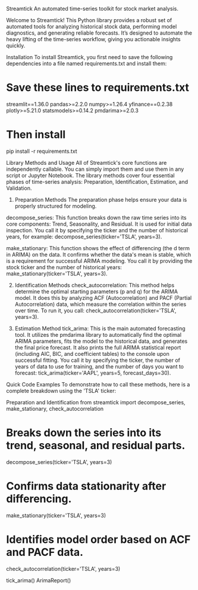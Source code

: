 Streamtick
An automated time-series toolkit for stock market analysis.

Welcome to Streamtick! This Python library provides a robust set of automated tools for analyzing historical stock data, performing model diagnostics, and generating reliable forecasts. It’s designed to automate the heavy lifting of the time-series workflow, giving you actionable insights quickly.

Installation
To install Streamtick, you first need to save the following dependencies into a file named requirements.txt and install them:

# Save these lines to requirements.txt
streamlit==1.36.0
pandas>=2.2.0
numpy>=1.26.4
yfinance==0.2.38
plotly>=5.21.0
statsmodels>=0.14.2
pmdarima>=2.0.3

# Then install
pip install -r requirements.txt

Library Methods and Usage
All of Streamtick's core functions are independently callable. You can simply import them and use them in any script or Jupyter Notebook. The library methods cover four essential phases of time-series analysis: Preparation, Identification, Estimation, and Validation.

1. Preparation Methods
The preparation phase helps ensure your data is properly structured for modeling.

decompose_series: This function breaks down the raw time series into its core components: Trend, Seasonality, and Residual. It is used for initial data inspection. You call it by specifying the ticker and the number of historical years, for example: decompose_series(ticker='TSLA', years=3).

make_stationary: This function shows the effect of differencing (the d term in ARIMA) on the data. It confirms whether the data's mean is stable, which is a requirement for successful ARIMA modeling. You call it by providing the stock ticker and the number of historical years: make_stationary(ticker='TSLA', years=3).

2. Identification Methods
check_autocorrelation: This method helps determine the optimal starting parameters (p and q) for the ARIMA model. It does this by analyzing ACF (Autocorrelation) and PACF (Partial Autocorrelation) data, which measure the correlation within the series over time. To run it, you call: check_autocorrelation(ticker='TSLA', years=3).

3. Estimation Method
tick_arima: This is the main automated forecasting tool. It utilizes the pmdarima library to automatically find the optimal ARIMA parameters, fits the model to the historical data, and generates the final price forecast. It also prints the full ARIMA statistical report (including AIC, BIC, and coefficient tables) to the console upon successful fitting. You call it by specifying the ticker, the number of years of data to use for training, and the number of days you want to forecast: tick_arima(ticker='AAPL', years=5, forecast_days=30).

Quick Code Examples
To demonstrate how to call these methods, here is a complete breakdown using the 'TSLA' ticker:

Preparation and Identification
from streamtick import decompose_series, make_stationary, check_autocorrelation

# Breaks down the series into its trend, seasonal, and residual parts.
decompose_series(ticker='TSLA', years=3)

# Confirms data stationarity after differencing.
make_stationary(ticker='TSLA', years=3)

# Identifies model order based on ACF and PACF data.
check_autocorrelation(ticker='TSLA', years=3)

tick_arima()
ArimaReport()
